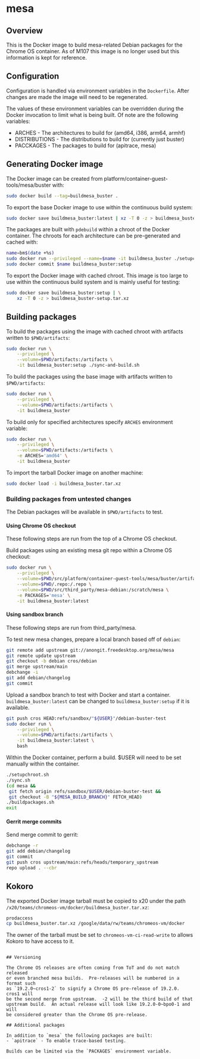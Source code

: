 # mesa

## Overview

This is the Docker image to build mesa-related Debian packages for the Chrome
OS container. As of M107 this image is no longer used but this information is
kept for reference.

## Configuration

Configuration is handled via environment variables in the `Dockerfile`.
After changes are made the image will need to be regenerated.

The values of these environment variables can be overridden during the
Docker invocation to limit what is being built.  Of note are the following
variables:
- ARCHES - The architectures to build for (amd64, i386, arm64, armhf)
- DISTRIBUTIONS - The distributions to build for (currently just buster)
- PACCKAGES - The packages to build for (apitrace, mesa)

## Generating Docker image

The Docker image can be created from platform/container-guest-tools/mesa/buster
with:
```sh
sudo docker build --tag=buildmesa_buster .
```

To export the base Docker image to use within the continuous build system:
```sh
sudo docker save buildmesa_buster:latest | xz -T 0 -z > buildmesa_buster.tar.xz
```

The packages are built with `pdebuild` within a chroot of the Docker
container.  The chroots for each architecture can be pre-generated and
cached with:
```sh
name=bm$(date +%s)
sudo docker run --privileged --name=$name -it buildmesa_buster ./setupchroot.sh
sudo docker commit $name buildmesa_buster:setup
```

To export the Docker image with cached chroot.  This image is too large
to use within the continuous build system and is mainly useful for testing:
```sh
sudo docker save buildmesa_buster:setup | \
    xz -T 0 -z > buildmesa_buster-setup.tar.xz
```

## Building packages

To build the packages using the image with cached chroot with artifacts
written to `$PWD/artifacts`:
```sh
sudo docker run \
    --privileged \
    --volume=$PWD/artifacts:/artifacts \
    -it buildmesa_buster:setup ./sync-and-build.sh
```

To build the packages using the base image with artifacts written to
`$PWD/artifacts`:
```sh
sudo docker run \
    --privileged \
    --volume=$PWD/artifacts:/artifacts \
    -it buildmesa_buster
```

To build only for specified architectures specify `ARCHES` environment
variable:
```sh
sudo docker run \
    --privileged \
    --volume=$PWD/artifacts:/artifacts \
    -e ARCHES='amd64' \
    -it buildmesa_buster
```

To import the tarball Docker image on another machine:
```sh
sudo docker load -i buildmesa_buster.tar.xz
```

### Building packages from untested changes

The Debian packages will be available in `$PWD/artifacts` to test.

#### Using Chrome OS checkout

These following steps are run from the top of a Chrome OS checkout.

Build packages using an existing mesa git repo within a Chrome OS checkout:
```sh
sudo docker run \
    --privileged \
    --volume=$PWD/src/platform/container-guest-tools/mesa/buster/artifacts:/artifacts \
    --volume=$PWD/.repo:/.repo \
    --volume=$PWD/src/third_party/mesa-debian:/scratch/mesa \
    -e PACKAGES='mesa' \
    -it buildmesa_buster:latest
```

#### Using sandbox branch

These following steps are run from third_party/mesa.

To test new mesa changes, prepare a local branch based off of
`debian`:
```sh
git remote add upstream git://anongit.freedesktop.org/mesa/mesa
git remote update upstream
git checkout -b debian cros/debian
git merge upstream/main
debchange -i
git add debian/changelog
git commit
```

Upload a sandbox branch to test with Docker and start a container.
`buildmesa_buster:latest` can be changed to `buildmesa_buster:setup` if it is
available.
```sh
git push cros HEAD:refs/sandbox/"${USER}"/debian-buster-test
sudo docker run \
    --privileged \
    --volume=$PWD/artifacts:/artifacts \
    -it buildmesa_buster:latest \
    bash
```

Within the Docker container, perform a build.  $USER will need to be
set manually within the container.
```sh
./setupchroot.sh
./sync.sh
(cd mesa &&
 git fetch origin refs/sandbox/$USER/debian-buster-test &&
 git checkout -B "${MESA_BUILD_BRANCH}" FETCH_HEAD)
./buildpackages.sh
exit
```

#### Gerrit merge commits

Send merge commit to gerrit:
```sh
debchange -r
git add debian/changelog
git commit
git push cros upstream/main:refs/heads/temporary_upstream
repo upload . --cbr
```

## Kokoro

The exported Docker image tarball must be copied to x20 under the path
`/x20/teams/chromeos-vm/docker/buildmesa_buster.tar.xz`:
```sh
prodaccess
cp buildmesa_buster.tar.xz /google/data/rw/teams/chromeos-vm/docker
```

The owner of the tarball must be set to `chromeos-vm-ci-read-write` to
allows Kokoro to have access to it.
```

## Versioning

The Chrome OS releases are often coming from ToT and do not match released
or even branched mesa builds.  Pre-releases will be numbered in a format such
as `19.2.0~cros1-2` to signify a Chrome OS pre-release of 19.2.0.  cros1 will
be the second merge from upstream.  -2 will be the third build of that 
upstream build.  An actual release will look like 19.2.0-0~bpo0-1 and will 
be considered greater than the Chrome OS pre-release.

## Additional packages

In addition to `mesa` the following packages are built:
- `apitrace` - To enable trace-based testing.

Builds can be limited via the `PACKAGES` environment variable.

